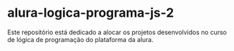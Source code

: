 # alura-logica-programa-js-2
Este repositório está dedicado a alocar os projetos desenvolvidos no curso de lógica de programação do plataforma da alura.
